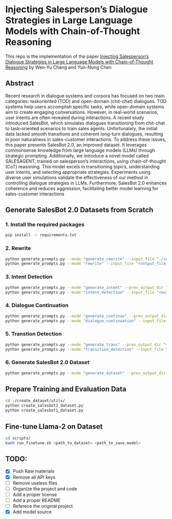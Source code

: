 # Injecting Salesperson’s Dialogue Strategies in Large Language Models with Chain-of-Thought Reasoning
This repo is the implementation of the paper [Injecting Salesperson’s Dialogue Strategies in Large Language Models with Chain-of-Thought Reasoning](https://arxiv.org/pdf/2404.18564) by Wen-Yu Chang and Yun-Nung Chen

## Abstract
Recent research in dialogue systems and corpora has focused on two main categories: taskoriented (TOD) and open-domain (chit-chat) dialogues. TOD systems help users accomplish specific tasks, while open-domain systems aim to create engaging conversations. However, in real-world scenarios, user intents are often revealed during interactions. A recent study introduced SalesBot, which simulates dialogues transitioning from chit-chat to task-oriented scenarios to train sales agents. Unfortunately, the initial data lacked smooth transitions and coherent long-turn dialogues, resulting in poor naturalness in sales-customer interactions. To address these issues, this paper presents SalesBot 2.0, an improved dataset. It leverages commonsense knowledge from large language models (LLMs) through strategic prompting. Additionally, we introduce a novel model called SALESAGENT, trained on salesperson’s interactions, using chain-of-thought (CoT) reasoning. This model excels in transitioning topics, understanding user intents, and selecting appropriate strategies. Experiments using diverse user simulations validate the effectiveness of our method in controlling dialogue strategies in LLMs. Furthermore, SalesBot 2.0 enhances coherence and reduces aggression, facilitating better model learning for sales-customer interactions

## Generate SalesBot 2.0 Datasets from Scratch
### 1. Install the required packages
```bash
pip install -r requirements.txt
```
### 2. Rewrite
```bash
python generate_prompts.py --mode "generate_rewrite" --input_file "./salesbot2_prompt/Merge_SGD.json" --prompt_dir "<path_to_save_prompts>"
python generate_prompts.py --mode "rewrite" --input_file "<output_file_from_generate_rewrite>" --output_dir "<dir_to_save_outputs_from_llm>"
```
### 3. Intent Detection
```bash
python generate_prompts.py --mode "generate_intent" --prev_output_dir "<output_dir_from_llm>" --prompt_dir "<path_to_save_prompts>"
python generate_prompts.py --mode "intent_detection" --input_file "<output_file_from_generate_intent>" --output_dir "<path_to_save_outputs_from_llm>"
```
### 4. Dialogue Continuation
```bash
python generate_prompts.py --mode "generate_continue" --prev_output_dir "<output_dir_from_llm>" --prompt_dir "<path_to_save_prompts>"
python generate_prompts.py --mode "dialogue_continuation" --input_file "<output_file_from_generate_dialogue>" --output_dir "<path_to_save_outputs_from_llm>"
```
### 5. Transtion Detection
```bash
python generate_prompts.py --mode "generate_trans" --prev_output_dir "<output_dir_from_llm>" --prompt_dir "<path_to_save_prompts>"
python generate_prompts.py --mode "transition_detection" --input_file "<output_file_from_generate_transition>" --output_dir "<path_to_save_outputs_from_llm>"
```
### 6. Generate SalesBot 2.0 Dataset
```bash
python generate_prompts.py --mode "generate_dataset" --prev_output_dir "<output_dir_from_llm>" --prompt_dir "<path_to_save_prompts>"
```
## Prepare Training and Evaluation Data
```bash
cd ./create_dataset/utils/
python create_salesbot2_dataset.py
python create_salesbot1_dataset.py
```
## Fine-tune Llama-2 on Dataset
```bash
cd scripts/
bash run_finetune.sh <path_to_dataset> <path_to_save_model>
```
## TODO:
- [x] Push Raw materials
- [x] Remove all API keys
- [ ] Remove useless files
- [ ] Organize the project and code
- [ ] Add a proper license
- [ ] Add a proper README
- [ ] Referece the original project
- [x] Add model source
